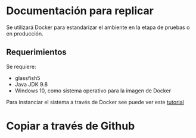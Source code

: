 # Documentación para replicar
Se utilizará Docker para estandarizar el ambiente en la etapa de pruebas o en producción.

## Requerimientos
Se requiere:
- glassfish5
- Java JDK 9.8
- Windows 10, como sistema operativo para la imagen de Docker

Para instanciar el sistema a través de Docker see puede ver este [tutorial](https://github.com/docker/labs/blob/master/windows/windows-containers/README.md)

# Copiar a través de Github
